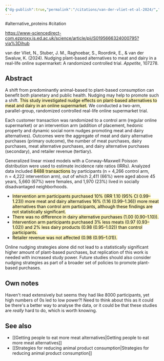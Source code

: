 ```yaml
---
{"dg-publish":true,"permalink":"/citations/van-der-vliet-et-al-2024/","tags":["#alternative_proteins","#citation"],"created":"2025-10-23T17:42:45.734+01:00","updated":"2025-10-23T18:06:08.899+01:00"}
---
```


#alternative_proteins #citation 

https://www-sciencedirect-com.ezproxy.is.ed.ac.uk/science/article/pii/S0195666324000795?via%3Dihub

van der Vliet, N., Stuber, J. M., Raghoebar, S., Roordink, E., & van der Swaluw, K. (2024). Nudging plant-based alternatives to meat and dairy in a real-life online supermarket: A randomized controlled trial. _Appetite_, 107278.

## Abstract

A shift from predominantly animal-based to plant-based consumption can benefit both planetary and public health. Nudging may help to promote such a shift. <mark style="background: #FFF3A3A6;">This study investigated nudge effects on plant-based alternatives to meat and dairy in an online supermarket.</mark> We conducted a two-arm, parallel-group, randomized controlled real-life online supermarket trial. 

Each customer transaction was randomized to a control arm (regular online supermarket) or an intervention arm (addition of placement, hedonic property and dynamic social norm nudges promoting meat and dairy alternatives). Outcomes were the aggregate of meat and dairy alternative purchases (primary outcome), the number of meat purchases, dairy purchases, meat alternative purchases, and dairy alternative purchases (secondary), and retailer revenue (tertiary). 

Generalized linear mixed models with a Conway–Maxwell Poisson distribution were used to estimate incidence rate ratios (IRRs). Analyzed data included <mark style="background: #FFF3A3A6;">8488 transactions</mark> by participants (n = 4,266 control arm, n = 4,222 intervention arm), out of which 2,411 (66%) were aged above 45 years, 5,660 (67%) were females, and 1,970 (23%) lived in socially disadvantaged neighborhoods. 

- <mark style="background: #FFF3A3A6;">Intervention arm participants purchased 10% (IRR 1.10 (95% CI 0.99–1.23)) more meat and dairy alternatives 16% (1.16 (0.99–1.36)) more meat alternatives than control arm participants, although these findings are not statistically significant. </mark>
- <mark style="background: #FFF3A3A6;">There was no difference in dairy alternative purchases (1.00 (0.90–1.10)). </mark>
- <mark style="background: #FFF3A3A6;">Intervention arm participants purchased 3% less meats (0.97 (0.93–1.02)) and 2% less dairy products (0.98 (0.95–1.02)) than control participants. </mark>
- <mark style="background: #FFF3A3A6;">Retailer revenue was not affected (0.98 (0.95–1.01)). </mark>

Online nudging strategies alone did not lead to a statistically significant higher amount of plant-based purchases, but replication of this work is needed with increased study power. Future studies should also consider nudging strategies as part of a broader set of policies to promote plant-based purchases.

## Own notes
Haven't read extensively but seems they had like 8000 participants, yet high numbers of 0s led to low power?! Need to think about this as it could be there's a better way to analyse the data, or it could be that these studies are *really* hard to do, which is worth knowing.

## See also
- [[Getting people to eat more meat alternatives\|Getting people to eat more meat alternatives]]
- [[Strategies for reducing animal product consumption\|Strategies for reducing animal product consumption]]
